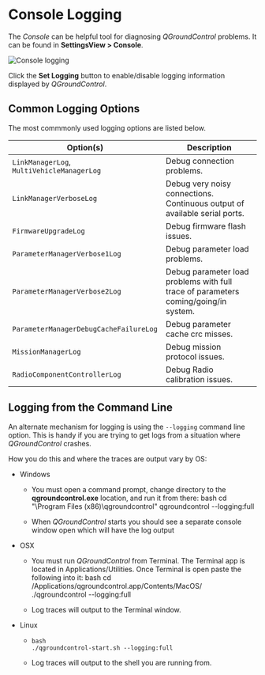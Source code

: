 # Console Logging

The *Console* can be helpful tool for diagnosing *QGroundControl* problems. It can be found in **SettingsView > Console**.

![Console logging](../../images/support/Console.jpg)

Click the **Set Logging** button to enable/disable logging information displayed by *QGroundControl*.

## Common Logging Options

The most commmonly used logging options are listed below.

| Option(s)                                  | Description                                                                         |
| ------------------------------------------ | ----------------------------------------------------------------------------------- |
| `LinkManagerLog`, `MultiVehicleManagerLog` | Debug connection problems.                                                          |
| `LinkManagerVerboseLog`                    | Debug very noisy connections. Continuous output of available serial ports.          |
| `FirmwareUpgradeLog`                       | Debug firmware flash issues.                                                        |
| `ParameterManagerVerbose1Log`              | Debug parameter load problems.                                                      |
| `ParameterManagerVerbose2Log`              | Debug parameter load problems with full trace of parameters coming/going/in system. |
| `ParameterManagerDebugCacheFailureLog`     | Debug parameter cache crc misses.                                                   |
| `MissionManagerLog`                        | Debug mission protocol issues.                                                      |
| `RadioComponentControllerLog`              | Debug Radio calibration issues.                                                     |

## Logging from the Command Line

An alternate mechanism for logging is using the `--logging` command line option. This is handy if you are trying to get logs from a situation where *QGroundControl* crashes.

How you do this and where the traces are output vary by OS:

* Windows 
  * You must open a command prompt, change directory to the **qgroundcontrol.exe** location, and run it from there: 
        bash
        cd "\Program Files (x86)\qgroundcontrol"
        qgroundcontrol --logging:full</code>
  
  * When *QGroundControl* starts you should see a separate console window open which will have the log output
* OSX 
  * You must run *QGroundControl* from Terminal. The Terminal app is located in Applications/Utilities. Once Terminal is open paste the following into it: 
        bash
        cd /Applications/qgroundcontrol.app/Contents/MacOS/
        ./qgroundcontrol --logging:full
  
  * Log traces will output to the Terminal window.
* Linux 
  *     bash
        ./qgroundcontrol-start.sh --logging:full
  
  * Log traces will output to the shell you are running from.
